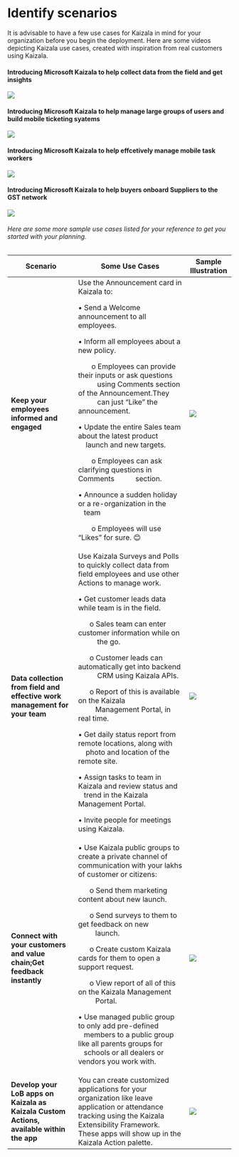 # Identify scenarios 
It is advisable to have a few use cases for Kaizala in mind for your organization before you begin the deployment. Here are some videos depicting Kaizala use cases, created with inspiration from real customers using Kaizala.<p>
#### Introducing Microsoft Kaizala to help collect data from the field and get insights
[![](http://img.youtube.com/vi/V0S8_8_mp9M/0.jpg)](http://www.youtube.com/watch?v=V0S8_8_mp9M "")
#### Introducing Microsoft Kaizala to help manage large groups of users and build mobile ticketing syatems
[![](http://img.youtube.com/vi/4SqY4Jc7BxA/0.jpg)](http://www.youtube.com/watch?v=4SqY4Jc7BxA "")
#### Introducing Microsoft Kaizala to help effcetively manage mobile task workers
[![](http://img.youtube.com/vi/41vPXUv5w-k/0.jpg)](http://www.youtube.com/watch?v=41vPXUv5w-k "")
#### Introducing Microsoft Kaizala to help buyers onboard Suppliers to the GST network
[![](http://img.youtube.com/vi/GcGsKLapP1Q/0.jpg)](http://www.youtube.com/watch?v=GcGsKLapP1Q "")
###### Here are some more sample use cases listed for your reference to get you started with your planning.
| Scenario   |      Some Use Cases      |  Sample Illustration|
|----------|-------------|------|
|**Keep your employees informed and engaged**|Use the Announcement card in Kaizala to:<p>•	Send a Welcome announcement to all employees. <p>• Inform all employees about a new policy.<p>&nbsp;&nbsp;&nbsp;&nbsp;&nbsp;&nbsp; o	Employees can provide their inputs or ask questions &nbsp;&nbsp;&nbsp;&nbsp;&nbsp;&nbsp;&nbsp;&nbsp;&nbsp;  using Comments section of the Announcement.They &nbsp;&nbsp;&nbsp;&nbsp;&nbsp;&nbsp;&nbsp;&nbsp;&nbsp; can just “Like” the announcement.<p>•	Update the entire Sales team about the latest product &nbsp;&nbsp;&nbsp;&nbsp;launch and new targets.<p>&nbsp;&nbsp;&nbsp;&nbsp;&nbsp;&nbsp; o	Employees can ask clarifying questions in Comments &nbsp;&nbsp;&nbsp;&nbsp;&nbsp;&nbsp;&nbsp;&nbsp;&nbsp; section.<p>•	Announce a sudden holiday or a re-organization in the &nbsp;&nbsp;&nbsp;team<p>&nbsp;&nbsp;&nbsp;&nbsp;&nbsp;&nbsp; o	Employees will use “Likes” for sure. 😊 |![](https://github.com/Microsoft/kaizala-docs-preview/blob/master/kaizala/PartnerDocs/Images/contosoAll.png)|
|**Data collection from field and effective work management for your team**|Use Kaizala Surveys and Polls to quickly collect data from field employees and use other Actions to manage work.<p><p> •	Get customer leads data while team is in the field.<p>&nbsp;&nbsp;&nbsp;&nbsp;&nbsp;&nbsp;o	Sales team can enter customer information while on &nbsp;&nbsp;&nbsp;&nbsp;&nbsp;&nbsp;&nbsp;&nbsp;&nbsp; the go.<p>&nbsp;&nbsp;&nbsp;&nbsp;&nbsp;&nbsp;o	Customer leads can automatically get into backend &nbsp;&nbsp;&nbsp;&nbsp;&nbsp;&nbsp;&nbsp;&nbsp;&nbsp; CRM using Kaizala APIs.<p>&nbsp;&nbsp;&nbsp;&nbsp;&nbsp;&nbsp;o	Report of this is available on the Kaizala &nbsp;&nbsp;&nbsp;&nbsp;&nbsp;&nbsp;&nbsp;&nbsp;&nbsp;Management Portal, in real time.<p>•	Get daily status report from remote locations, along with &nbsp;&nbsp;&nbsp;&nbsp;photo and location of the remote site.<p>•	Assign tasks to team in Kaizala and review status and &nbsp;&nbsp;&nbsp;trend in the Kaizala Management Portal.<p>•	Invite people for meetings using Kaizala.|![](https://github.com/Microsoft/kaizala-docs-preview/blob/master/kaizala/PartnerDocs/Images/contoso%20sales.png)|
|**Connect with your customers and value chain;Get feedback instantly**|•	Use Kaizala public groups to create a private channel of communication with your lakhs of customer or citizens:<p><p>&nbsp;&nbsp;&nbsp;&nbsp;&nbsp;&nbsp;o	Send them marketing content about new launch.<p>&nbsp;&nbsp;&nbsp;&nbsp;&nbsp;&nbsp;o	Send surveys to them to get feedback on new &nbsp;&nbsp;&nbsp;&nbsp;&nbsp;&nbsp;&nbsp;&nbsp;&nbsp;launch.<p>&nbsp;&nbsp;&nbsp;&nbsp;&nbsp;&nbsp;o	Create custom Kaizala cards for them to open a &nbsp;&nbsp;&nbsp;&nbsp;&nbsp;&nbsp;&nbsp;&nbsp;&nbsp; support request.<p>&nbsp;&nbsp;&nbsp;&nbsp;&nbsp;&nbsp;o	View  report of all of this on the Kaizala Management &nbsp;&nbsp;&nbsp;&nbsp;&nbsp;&nbsp;&nbsp;&nbsp;&nbsp;Portal.<p>•	Use managed public group to only add pre-defined &nbsp;&nbsp;&nbsp;members to a public group like all parents groups for &nbsp;&nbsp;&nbsp;schools or all dealers or vendors you work with.|![](https://github.com/Microsoft/kaizala-docs-preview/blob/master/kaizala/PartnerDocs/Images/RepublicWorld.png)|
|**Develop your LoB apps on Kaizala as Kaizala Custom Actions, available within the app**|You can create customized applications for your organization like leave application or attendance tracking using the Kaizala Extensibility Framework. These apps will show up in the Kaizala Action palette.|![](https://github.com/Microsoft/kaizala-docs-preview/blob/master/kaizala/PartnerDocs/Images/Custom%20Actions1.png)| 
